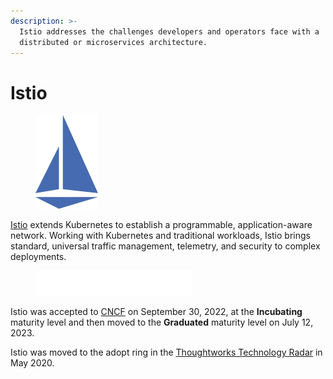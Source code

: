 ```yaml
---
description: >-
  Istio addresses the challenges developers and operators face with a
  distributed or microservices architecture.
---
```


# Istio

<figure><img src="../../../.gitbook/assets/istio.png" alt="" width="100"><figcaption></figcaption></figure>

[Istio](https://istio.io) extends Kubernetes to establish a programmable, application-aware network. Working with Kubernetes and traditional workloads, Istio brings standard, universal traffic management, telemetry, and security to complex deployments.

<figure><img src="../../../.gitbook/assets/cncf.png" alt=""><figcaption></figcaption></figure>

Istio was accepted to [CNCF](https://www.cncf.io/projects/istio) on September 30, 2022, at the **Incubating** maturity level and then moved to the **Graduated** maturity level on July 12, 2023.

Istio was moved to the adopt ring in the [Thoughtworks Technology Radar](https://www.thoughtworks.com/en-us/radar/platforms/istio) in May 2020.&#x20;
